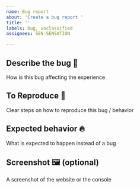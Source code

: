 ```yaml
---
name: Bug report
about: 'Create a bug report '
title: ''
labels: bug, unclassified
assignees: SEN-SENSATION

---
```


## **Describe the bug 🔎**

How is this bug affecting the experience

## **To Reproduce 🧪**

Clear steps on how to reproduce this bug / behavior

## **Expected behavior 🔥**

What is expected to happen instead of a bug

## **Screenshot 🖼️ (optional)**

A screenshot of the website or the console
